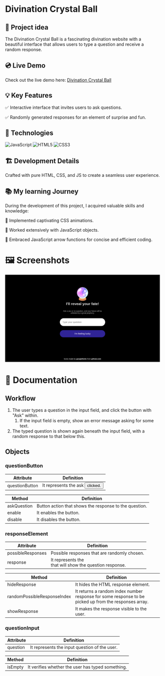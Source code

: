 # Divination Crystal Ball

## 📌  Project idea

The Divination Crystal Ball is a fascinating divination website with a beautiful interface that allows users to type a question and receive a random response.

## 💿 Live Demo

Check out the live demo here: [Divination Crystal Ball](https://vasconcelos-giovanni.github.io/divination-crystal-ball)

## 💡 Key Features

✅ Interactive interface that invites users to ask questions.

✅ Randomly generated responses for an element of surprise and fun.

## 🔧 Technologies

![JavaScript](https://img.shields.io/badge/javascript-%23323330.svg?style=for-the-badge&logo=javascript&logoColor=%23F7DF1E)
![HTML5](https://img.shields.io/badge/html5-%23E34F26.svg?style=for-the-badge&logo=html5&logoColor=white)
![CSS3](https://img.shields.io/badge/css3-%231572B6.svg?style=for-the-badge&logo=css3&logoColor=white)

## 🏗️ Development Details

Crafted with pure HTML, CSS, and JS to create a seamless user experience.

## 📚 My learning Journey

During the development of this project, I acquired valuable skills and knowledge:

📌 Implemented captivating CSS animations.

📌 Worked extensively with JavaScript objects.

📌 Embraced JavaScript arrow functions for concise and efficient coding.


# 🖼️ Screenshots

![Screenshot](src/img/screenshot.png)

# 📔 Documentation

## Workflow

1. The user types a question in the input field, and click the button with "Ask" within.
   1. If the input field is empty, show an error message asking for some text.
2. The typed question is shown again beneath the input field, with a random response to that below this.

## Objects

### questionButton

| Attribute      | Definition                                     |
| -------------- | ---------------------------------------------- |
| questionButton | It represents the ask <button> clicked.       |

| Method       | Definition                                      |
| ------------ | ----------------------------------------------- |
| askQuestion  | Button action that shows the response to the question. |
| enable       | It enables the button.                         |
| disable      | It disables the button.                        |

### responseElement

| Attribute         | Definition                                         |
| ----------------- | -------------------------------------------------- |
| possibleResponses | Possible responses that are randomly chosen.      |
| response          | It represents the <div> that will show the question response. |

| Method               | Definition                                                   |
| -------------------- | ------------------------------------------------------------ |
| hideResponse         | It hides the HTML response element.                         |
| randomPossibleResponseIndex | It returns a random index number response for some response to be picked up from the responses array. |
| showResponse         | It makes the response visible to the user.                  |

### questionInput

| Attribute  | Definition                                     |
| ---------- | ---------------------------------------------- |
| question   | It represents the input question of the user. |

| Method    | Definition                                    |
| --------- | --------------------------------------------- |
| isEmpty   | It verifies whether the user has typed something. |
